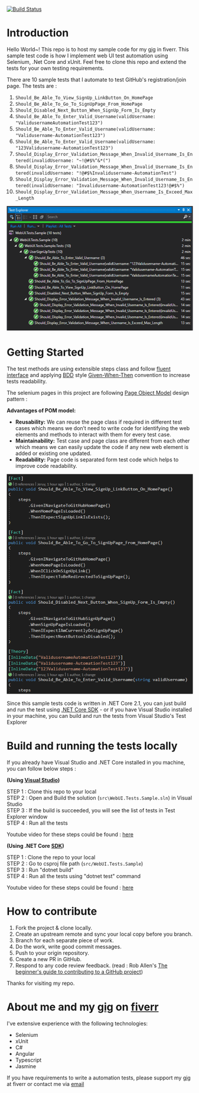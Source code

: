 [![Build Status](https://dev.azure.com/azrul-jeruy/jeruy-github/_apis/build/status/jeruy-github-CI?branchName=master)](https://dev.azure.com/azrul-jeruy/jeruy-github/_build/latest?definitionId=4&branchName=master)

# Introduction 
Hello World~! This repo is to host my sample code for my [gig](https://www.fiverr.com/share/oDZ7V) in fiverr. This sample test code is how I implement web UI test automation using Selenium, .Net Core and xUnit. Feel free to clone this repo and extend the tests for your own testing requirements.

There are 10 sample tests that I automate to test GitHub's registration/join page. The tests are :

 1. ```Should_Be_Able_To_View_SignUp_LinkButton_On_HomePage```
 2. ```Should_Be_Able_To_Go_To_SignUpPage_From_HomePage```
 3. ```Should_Disabled_Next_Button_When_SignUp_Form_Is_Empty```
 4. ```Should_Be_Able_To_Enter_Valid_Username(validUsername: "ValidusernameAutomationTest123")```
 5. ```Should_Be_Able_To_Enter_Valid_Username(validUsername: "Validusername-AutomationTest123")```
 6. ```Should_Be_Able_To_Enter_Valid_Username(validUsername: "123Validusername-AutomationTest123")```
 7. ```Should_Display_Error_Validation_Message_When_Invalid_Username_Is_Entered(invalidUsername: "~!@#$%^&*(")```
 8. ```Should_Display_Error_Validation_Message_When_Invalid_Username_Is_Entered(invalidUsername: "!@#$%Invalidusername-AutomationTest")```
 9. ```Should_Display_Error_Validation_Message_When_Invalid_Username_Is_Entered(invalidUsername: "Invalidusername-AutomationTest123!@#$%")```
 10. ```Should_Display_Error_Validation_Message_When_Username_Is_Exceed_Max_Length```
 
 ![alt text](docs/img/TestExplorer.PNG)

# Getting Started
The test methods are using extensible steps class and follow [fluent interface](https://martinfowler.com/bliki/FluentInterface.html) and applying [BDD](https://en.wikipedia.org/wiki/Behavior-driven_development) style [Given-When-Then](https://martinfowler.com/bliki/GivenWhenThen.html) convention to increase tests readability.  

The selenium pages in this project are following [Page Object Model](https://www.pluralsight.com/guides/getting-started-with-page-object-pattern-for-your-selenium-tests) design pattern : 

**Advantages of POM model:**

-   **Reusability:**  We can reuse the page class if required in different test cases which means we don’t need to write code for identifying the web elements and methods to interact with them for every test case.
-   **Maintainability:**  Test case and page class are different from each other which means we can easily update the code if any new web element is added or existing one updated.
-   **Readability:**  Page code is separated form test code which helps to improve code readability.

 ![alt text](docs/img/SampleTestMethods.PNG)
 
 Since this sample tests code is written in .NET Core 2.1, you can just build and run the test using [.NET Core SDK](https://dotnet.microsoft.com/download) - or if you have Visual Studio installed in your machine, you can build and run the tests from  Visual Studio's Test Explorer

# Build and running the tests locally
If you already have Visual Studio and .NET Core installed in you machine, you can follow below steps : 

**(Using [Visual Studio](https://visualstudio.microsoft.com/vs/community/))**

STEP 1 : Clone this repo to your local  
STEP 2 : Open and Build the solution (```src\WebUI.Tests.Sample.sln```) in Visual Studio  
STEP 3 : If the build is succeeded, you will see the list of tests in Test Explorer window  
STEP 4 : Run all the tests

Youtube video for these steps could be found : [here](https://youtu.be/yxbQ6iQUuiU) 

**(Using .NET Core [SDK](https://dotnet.microsoft.com/download))** 

STEP 1 : Clone the repo to your local  
STEP 2 : Go to csproj file path (```src/WebUI.Tests.Sample```)  
STEP 3 : Run "dotnet build"  
STEP 4 : Run all the tests using "dotnet test" command  

Youtube video for these steps could be found : [here](https://youtu.be/gOCDgAT5N88) 

# How to contribute
  1. Fork the project & clone locally.
  2. Create an upstream remote and sync your local copy before you branch.
  3. Branch for each separate piece of work.
  4. Do the work, write good commit messages.
  5. Push to your origin repository.
  6. Create a new PR in GitHub.
  7. Respond to any code review feedback. 
  (read : Rob Allen's [The beginner's guide to contributing to a GitHub project](https://akrabat.com/the-beginners-guide-to-contributing-to-a-github-project/))
  
  
  Thanks for visiting my repo.


  # About me and my [gig](https://www.fiverr.com/share/N7y5N) on [fiverr](https://www.fiverr.com/share/N7y5N)
  
I've extensive experience with the following technologies:

 - Selenium 
 - xUnit 
 - C# 
 - Angular 
 - Typescript 
 - Jasmine

If you have requirements to write a automation tests, please support my [gig](https://www.fiverr.com/share/N7y5N) at fiverr or contact me via [email](mailto:azrul81@gmail.com)

